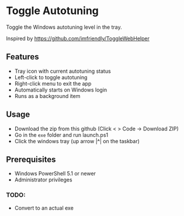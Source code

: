 # Toggle Autotuning
Toggle the Windows autotuning level in the tray.

Inspired by https://github.com/imfriendly/ToggleWebHelper


## Features
- Tray icon with current autotuning status
- Left-click to toggle autotuning
- Right-click menu to exit the app
- Automatically starts on Windows login
- Runs as a background item


## Usage
- Download the zip from this github (Click < > Code → Download ZIP)
- Go in the `exe` folder and run launch.ps1
- Click the windows tray (up arrow |**^**| on the taskbar)


## Prerequisites
- Windows PowerShell 5.1 or newer
- Administrator privileges


### TODO:
- Convert to an actual exe
